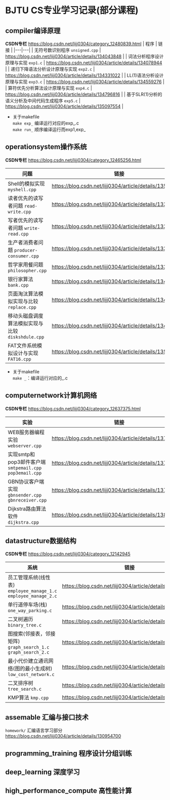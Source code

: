 # BJTU CS专业学习记录(部分课程)

##  compiler编译原理  
**CSDN专栏** <https://blog.csdn.net/lijj0304/category_12480839.html>
| 程序 | 链接 |
|---|---|
| 无符号数识别程序 `unsigned.cpp` | <https://blog.csdn.net/lijj0304/article/details/134043848> |
| 词法分析程序设计原理与实现 `exp1.c` | <https://blog.csdn.net/lijj0304/article/details/134078944> |
| 递归下降语法分析设计原理与实现 `exp2.c` | <https://blog.csdn.net/lijj0304/article/details/134331022> |
| LL(1)语法分析设计原理与实现 `exp3.c` | <https://blog.csdn.net/lijj0304/article/details/134559276> |
| 算符优先分析算法设计原理与实现 `exp4.c` | <https://blog.csdn.net/lijj0304/article/details/134796816> |
| 基于SLR(1)分析的语义分析及中间代码生成程序 `exp5.c` | <https://blog.csdn.net/lijj0304/article/details/135097554> |  

- 关于makefile   
`make exp_` 编译运行对应的exp_.c  
`make run_` 顺序编译运行而exp1,exp_  

## operationsystem操作系统

**CSDN专栏** <https://blog.csdn.net/lijj0304/category_12465256.html>

| 问题 | 链接 |
|---|---|
| Shell的模拟实现 `myshell.cpp` | <https://blog.csdn.net/lijj0304/article/details/135528349> |
| 读者优先的读写者问题 `read-write.cpp` | <https://blog.csdn.net/lijj0304/article/details/133721501> |
| 写者优先的读写者问题 `write-read.cpp` | <https://blog.csdn.net/lijj0304/article/details/133722397> |
| 生产者消费者问题 `producer-consumer.cpp` | <https://blog.csdn.net/lijj0304/article/details/133722854> |
| 哲学家用餐问题 `philosopher.cpp` | <https://blog.csdn.net/lijj0304/article/details/133723685> |
| 银行家算法 `bank.cpp` | <https://blog.csdn.net/lijj0304/article/details/134059646> |
| 页面淘汰算法模拟实现与比较 `replace.cpp` | <https://blog.csdn.net/lijj0304/article/details/134177033> |
| 移动头磁盘调度算法模拟实现与比较 `diskshdule.cpp` | <https://blog.csdn.net/lijj0304/article/details/134843393> |
| FAT文件系统模拟设计与实现 `FAT16.cpp` | <https://blog.csdn.net/lijj0304/article/details/135143196> |

- 关于makefile  
`make _`：编译运行对应的_.c

## computernetwork计算机网络

**CSDN专栏** <https://blog.csdn.net/lijj0304/category_12637375.html>

| 实验 | 链接 |
|---|---|
| WEB服务器编程实验 `webserver.cpp` | <https://blog.csdn.net/lijj0304/article/details/137605114> |
| 实现smtp和pop3邮件客户端 `smtpemail.cpp` `pop3email.cpp` | <https://blog.csdn.net/lijj0304/article/details/137729276> |
| GBN协议客户端实现 `gbnsender.cpp` `gbnreceiver.cpp` | <https://blog.csdn.net/lijj0304/article/details/137996845> |
| Dijkstra路由算法软件 `dijkstra.cpp` | <https://blog.csdn.net/lijj0304/article/details/138436778> |

## datastructure数据结构

**CSDN专栏** <https://blog.csdn.net/lijj0304/category_12142945>

| 系统 | 链接 |
|---|---|
| 员工管理系统(线性表) `employee_manage_1.c` `employee_manage_2.c` | <https://blog.csdn.net/lijj0304/article/details/128314731> |
| 单行道停车场(栈) `one_way_parking.c` | <https://blog.csdn.net/lijj0304/article/details/128314843> |
| 二叉树遍历 `binary_tree.c` | <https://blog.csdn.net/lijj0304/article/details/128314915> |
| 图搜索(邻接表，邻接矩阵) `graph_search_1.c` `graph_search_2.c` | <https://blog.csdn.net/lijj0304/article/details/128314950> |
| 最小代价建立通讯网络(图的最小生成树) `low_cost_network.c` | <https://blog.csdn.net/lijj0304/article/details/128314982> |
| 二叉排序树 `tree_search.c` | <https://blog.csdn.net/lijj0304/article/details/128315006> |
| KMP算法 `kmp.cpp` | <https://blog.csdn.net/lijj0304/article/details/127265059> |

## assemable 汇编与接口技术

`homework/` 汇编语言学习部分 <https://blog.csdn.net/lijj0304/article/details/130954700>

## programming_training 程序设计分组训练

## deep_learning 深度学习

## high_performance_compute 高性能计算

